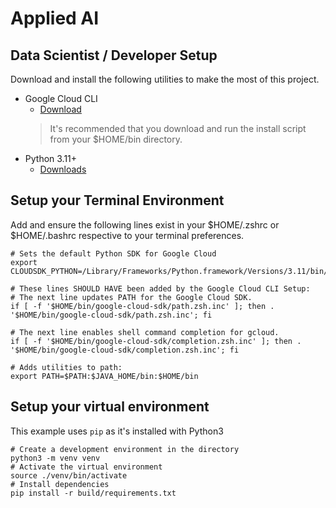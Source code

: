 # Applied AI

## Data Scientist / Developer Setup

Download and install the following utilities to make the most of this project.


* Google Cloud CLI
  * [Download](https://cloud.google.com/sdk/docs/install)
  > It's recommended that you download and run the install script from your $HOME/bin directory.
* Python 3.11+
  * [Downloads](https://www.python.org/downloads/)

## Setup your Terminal Environment

Add and ensure the following lines exist in your $HOME/.zshrc or $HOME/.bashrc
respective to your terminal preferences.

```shell
# Sets the default Python SDK for Google Cloud
export CLOUDSDK_PYTHON=/Library/Frameworks/Python.framework/Versions/3.11/bin/python3

# These lines SHOULD HAVE been added by the Google Cloud CLI Setup:
# The next line updates PATH for the Google Cloud SDK.
if [ -f '$HOME/bin/google-cloud-sdk/path.zsh.inc' ]; then . '$HOME/bin/google-cloud-sdk/path.zsh.inc'; fi

# The next line enables shell command completion for gcloud.
if [ -f '$HOME/bin/google-cloud-sdk/completion.zsh.inc' ]; then . '$HOME/bin/google-cloud-sdk/completion.zsh.inc'; fi

# Adds utilities to path:
export PATH=$PATH:$JAVA_HOME/bin:$HOME/bin
```

## Setup your virtual environment

This example uses `pip` as it's installed with Python3
```shell
# Create a development environment in the directory
python3 -m venv venv
# Activate the virtual environment
source ./venv/bin/activate
# Install dependencies
pip install -r build/requirements.txt
```





